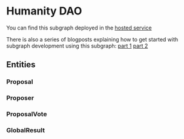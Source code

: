 # Humanity DAO

You can find this subgraph deployed in the [hosted service](https://thegraph.com/explorer/subgraph/protofire/humanitydao)

There is also a series of blogposts explaining how to get started with subgraph development using this subgraph: [part 1](https://medium.com/protofire-blog/the-graph-building-a-subgraph-for-humanitydao-part-1-9b3f1c3feb8a) [part 2](https://medium.com/protofire-blog/the-graph-building-a-subgraph-for-humanitydao-part-2-fc870c1a98fa)

## Entities

### Proposal

### Proposer

### ProposalVote

### GlobalResult
